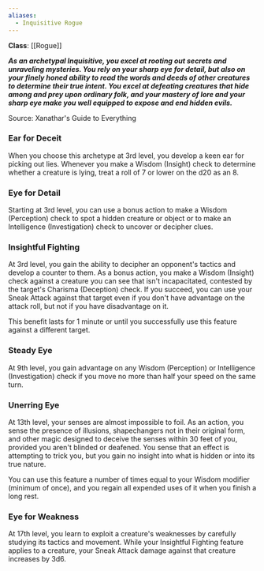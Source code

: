 ```yaml
---
aliases:
  - Inquisitive Rogue
---
```

**Class**: [[Rogue]] 

**_As an archetypal Inquisitive, you excel at rooting out secrets and unraveling mysteries. You rely on your sharp eye for detail, but also on your finely honed ability to read the words and deeds of other creatures to determine their true intent. You excel at defeating creatures that hide among and prey upon ordinary folk, and your mastery of lore and your sharp eye make you well equipped to expose and end hidden evils._**

Source: Xanathar's Guide to Everything

### Ear for Deceit

When you choose this archetype at 3rd level, you develop a keen ear for picking out lies. Whenever you make a Wisdom (Insight) check to determine whether a creature is lying, treat a roll of 7 or lower on the d20 as an 8.

### Eye for Detail

Starting at 3rd level, you can use a bonus action to make a Wisdom (Perception) check to spot a hidden creature or object or to make an Intelligence (Investigation) check to uncover or decipher clues.

### Insightful Fighting

At 3rd level, you gain the ability to decipher an opponent's tactics and develop a counter to them. As a bonus action, you make a Wisdom (Insight) check against a creature you can see that isn't incapacitated, contested by the target's Charisma (Deception) check. If you succeed, you can use your Sneak Attack against that target even if you don't have advantage on the attack roll, but not if you have disadvantage on it.

This benefit lasts for 1 minute or until you successfully use this feature against a different target.

### Steady Eye

At 9th level, you gain advantage on any Wisdom (Perception) or Intelligence (Investigation) check if you move no more than half your speed on the same turn.

### Unerring Eye

At 13th level, your senses are almost impossible to foil. As an action, you sense the presence of illusions, shapechangers not in their original form, and other magic designed to deceive the senses within 30 feet of you, provided you aren't blinded or deafened. You sense that an effect is attempting to trick you, but you gain no insight into what is hidden or into its true nature.

You can use this feature a number of times equal to your Wisdom modifier (minimum of once), and you regain all expended uses of it when you finish a long rest.

### Eye for Weakness

At 17th level, you learn to exploit a creature's weaknesses by carefully studying its tactics and movement. While your Insightful Fighting feature applies to a creature, your Sneak Attack damage against that creature increases by 3d6.